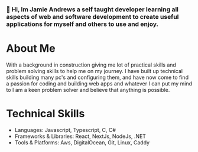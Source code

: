 ### 👋 Hi, Im Jamie Andrews a self taught developer learning all aspects of web and software development to create useful applications for myself and others to use and enjoy.   

# About Me
With a background in construction giving me lot of practical skills and problem solving skills to help me on my journey. I have built up technical skills building many pc's and configuring them, and have now come to find a passion for coding and building web apps and whatever I can put my mind to I am a keen problem solver and believe that anything is possible.

# Technical Skills
- Languages: Javascript, Typescript, C, C#
- Frameworks & Libraries: React, NextJs, NodeJs, .NET
- Tools & Platforms: Aws, DigitalOcean, Git, Linux, Caddy


<!--
**Jamie-Andrews1/Jamie-Andrews1** is a ✨ _special_ ✨ repository because its `README.md` (this file) appears on your GitHub profile.

Here are some ideas to get you started:

- 🔭 I’m currently working on ...
- 🌱 I’m currently learning ...
- 👯 I’m looking to collaborate on ...s
- 🤔 I’m looking for help with ...
- 💬 Ask me about ...
- 📫 How to reach me: ...
- 😄 Pronouns: ...
- ⚡ Fun fact: ...
-->
